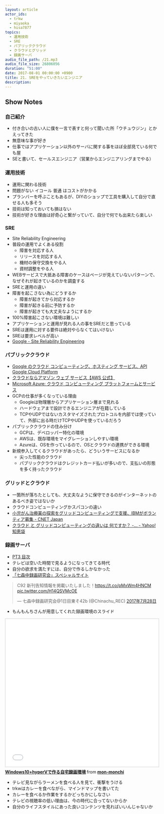 ```yaml
---
layout: article
actor_ids:
  - trkw
  - miyaoka
  - hisa7877
topics:
  - 運用技術
  - SRE
  - パブリッククラウド
  - クラウドとグリッド
  - 録画サーバ
audio_file_path: /21.mp3
audio_file_size: 26806056 
duration: "51:00"
date: 2017-08-01 00:00:00 +0900
title: 21. SREをやっていきたいエンジニア
description:
---
```


## Show Notes

### 自己紹介
- 付き合いの古い人に僕を一言で表すと何って聞いた所「ウチュウジン」とかえってきた
- 無意味な事が好き
- 仕事ではアプリケーション以外のサーバに関する事をほぼ全部見ている何でも屋
- SEと書いて、セールスエンジニア（営業からエンジニアリングまでやる）

### 運用技術
- 運用に関わる技術
- 問題がない イコール 普通 はコストがかかる
- プランバーを呼ぶこともあるが、DIYのショップで工具を購入して自分で直せる人も多そう
- 技術は知っておいても損はない
- 技術が好きな理由は好奇心と繋がっていて、自分で何でも出来たら楽しい

### SRE
- Site Reliability Engineering
- 普段の運用でよくある役割
  - 障害を対応する人
  - リリースを対応する人
  - 機材の保守交換をやる人
  - 資材調整をやる人
- WEBサービスで大抵ある障害のケースはページが見えていないパターンで、なぜそれが起きているのかを調査する
- SREと運用の違い
- 障害を起こさない為にどうするか
  - 障害が起きてから対応するか
  - 障害が起きる前に予防するか
  - 障害が起きても大丈夫なようにするか
- 100%障害起こさない環境は難しい
- アプリケーションと運用が見れる人の事をSREだと思っている
- SREは運用に対する要件は絶対やらなくてはいけない
- SREは要求レベルが高い
- [Google - Site Reliability Engineering](https://landing.google.com/sre/book.html)

### パブリッククラウド
- [Google のクラウド コンピューティング、ホスティング サービス、API Google Cloud Platform](https://cloud.google.com/?hl=ja)
- [クラウドならアマゾン ウェブ サービス【AWS 公式】](https://aws.amazon.com/jp/)
- [Microsoft Azure: クラウド コンピューティング プラットフォームとサービス](https://azure.microsoft.com/ja-jp/)
- GCPの仕事が多くなっている理由
  - Googleは物理層からアプリケーション層まで見れる
  - ハードウェアまで設計できるエンジニアが在籍している
  - TCPやUDPではないカスタマイズされたプロトコルを内部では使っていて、外部に出る時だけTCPやUDPを使っているだろう
- パブリッククラウドの住み分け
  - GCPは、デベロッパー特化の環境
  - AWSは、既存環境をマイグレーションしやすい環境
  - Azureは、OSを作っているので、OSとクラウドの連携ができる環境
- 新規参入してくるクラウドがあったら、どういうサービスになるか
  - 尖った性能のクラウド
  - パブリッククラウドはクレジットカード払いが多いので、支払いの形態を多く持ったクラウド

### グリッドとクラウド
- 一箇所が落ちたとしても、大丈夫なように保守できるのがインターネットのあるべき姿ではないか
- クラウドコンピューティングかスパコンの違い
- [小児がん治療薬の探索をグリッドコンピューティングで支援、IBMがボランティア募集 - CNET Japan](https://japan.cnet.com/article/35095875/)
- [クラウド と グリッドコンピューティングの違いは 何ですか？ -... - Yahoo!知恵袋](https://detail.chiebukuro.yahoo.co.jp/qa/question_detail/q1177314311)

### 録画サーバ
- [PT3 目次](http://earthsoft.jp/PT3/)
- テレビは空いた時間で見るようになってきてる時代
- 自分の欲求を満たすには、自分で作るしかなかった
- [「七森中録画研究会」スペシャルサイト](https://chinachu.moe/)

<blockquote class="twitter-tweet" data-lang="ja"><p lang="ja" dir="ltr">C92 新刊告知情報を掲載いたしました！<a href="https://t.co/pMxWm4HNCM">https://t.co/pMxWm4HNCM</a> <a href="https://t.co/H14QSVMcOE">pic.twitter.com/H14QSVMcOE</a></p>&mdash; 七森中録画研究会@1日目東そ42b (@Chinachu_REC) <a href="https://twitter.com/Chinachu_REC/status/890995544260173827">2017年7月28日</a></blockquote>
<script async src="//platform.twitter.com/widgets.js" charset="utf-8"></script>

- もんもんちさんが用意してくれた録画環境のスライド

<iframe src="//www.slideshare.net/slideshow/embed_code/key/4hIQ3Sgh7WS08g" width="595" height="485" frameborder="0" marginwidth="0" marginheight="0" scrolling="no" style="border:1px solid #CCC; border-width:1px; margin-bottom:5px; max-width: 100%;" allowfullscreen> </iframe> <div style="margin-bottom:5px"> <strong> <a href="//www.slideshare.net/mon-monchi/windows10hyperv" title="Windows10+hyperVで作る自宅録画環境" target="_blank">Windows10+hyperVで作る自宅録画環境</a> </strong> from <strong><a target="_blank" href="https://www.slideshare.net/mon-monchi">mon-monchi</a></strong> </div>

- テレビ見ながらラーメンを食べる人を見て、衝撃をうける
- trkwはカレーを食べながら、マインドマップを書いてた
- カレーを食べるか作業をするかどっちかにしなさい
- テレビの視聴率の低い理由は、今の時代に合ってないからか
- 自分のライフスタイルにあった良いコンテンツを見ればいいんじゃないか

<script async src="//platform.twitter.com/widgets.js" charset="utf-8"></script>

